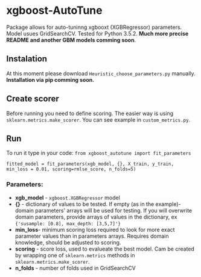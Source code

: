 # xgboost-AutoTune
Package allows for auto-tuninng xgbooxt (XGBRegressor) parameters. Model usues GridSearchCV. Tested for Python 3.5.2.
**Much more precise README and another GBM models comming soon**.

## Instalation
At this moment please download `Heuristic_choose_parameters.py` manually. 
**Installation via pip comming soon.**

## Create scorer
Before running you need to define scoring. The easier way is using `sklearn.metrics.make_scorer`. You can see example in `custom_metrics.py`.

## Run
To run it type in your code:
`from xgboost_autotune import fit_parameters`

`fitted_model = fit_parameters(xgb_model, {}, X_train, y_train, min_loss = 0.01, scoring=rmlse_score, n_folds=5)`

### Parameters:
* **xgb_model** - `xgboost.XGBRegressor` model
* **{}** - dictionary of values to be tested. If empty (as in the example)- domain parameters' arrays will be 
used for testing. If you will overwrite domain parameters, provide arrays of values in the dictionary, ex `{'susample: [0.8], max_depth: [3,5,7]'}`
* **min_loss**- minimum scoring loss required to look for more exact parameter values than in parameters arrays. 
Requires domain knowledge, should be adjusted to scoring.
* **scoring** - score loss, used to evalueate the best model. Cam be created by wrapping one of `sklearn.metrics` methods in `sklearn.metrics.make_scorer`.
* **n_folds** - number of folds used in GridSearchCV
